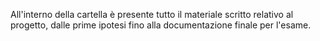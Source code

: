 All'interno della cartella è presente tutto il materiale scritto relativo al progetto, dalle prime ipotesi fino alla documentazione finale per l'esame.
